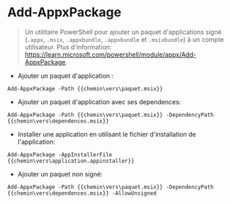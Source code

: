 # Add-AppxPackage

> Un utilitaire PowerShell pour ajouter un paquet d'applications signé (`.appx`, `.msix`, `.appxbundle`, `.appxbundle` et `.msixbundle`) à un compte utilisateur.
> Plus d'information: <https://learn.microsoft.com/powershell/module/appx/Add-AppxPackage>.

- Ajouter un paquet d'application :

`Add-AppxPackage -Path {{chemin\vers\paquet.msix}}`

- Ajouter un paquet d'application avec ses dependences:

`Add-AppxPackage -Path {{chemin\vers\paquet.msix}} -DependencyPath {{chemin\vers\dependences.msix}}`

- Installer une application en utilisant le fichier d'installation de l'application:

`Add-AppxPackage -AppInstallerFile {{chemin\vers\application.appinstaller}}`

- Ajouter un paquet non signé:

`Add-AppxPackage -Path {{chemin\vers\paquet.msix}} -DependencyPath {{chemin\vers\dependences.msix}} -AllowUnsigned`